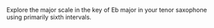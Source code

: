 Explore the major scale in the key of Eb major in your tenor saxophone using primarily sixth intervals.
